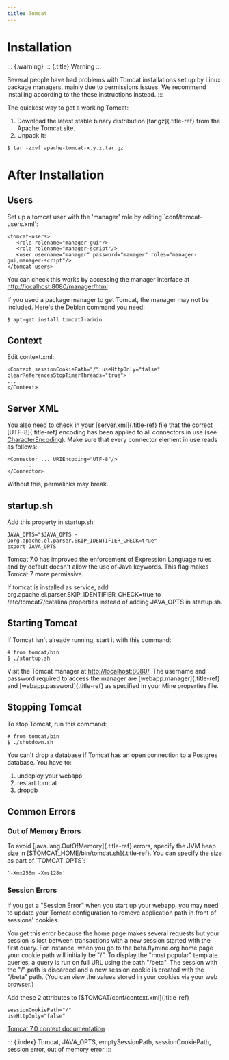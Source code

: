 ```yaml
---
title: Tomcat
---
```


Installation
============

::: {.warning}
::: {.title}
Warning
:::

Several people have had problems with Tomcat installations set up by
Linux package managers, mainly due to permissions issues. We recommend
installing according to the these instructions instead.
:::

The quickest way to get a working Tomcat:

1.  Download the latest stable binary distribution [tar.gz]{.title-ref}
    from the Apache Tomcat site.
2.  Unpack it:

``` {.bash}
$ tar -zxvf apache-tomcat-x.y.z.tar.gz
```

After Installation
==================

Users
-----

Set up a tomcat user with the \'manager\' role by editing
\`conf/tomcat-users.xml\`:

``` {.xml}
<tomcat-users>
   <role rolename="manager-gui"/>
   <role rolename="manager-script"/>
   <user username="manager" password="manager" roles="manager-gui,manager-script"/>
</tomcat-users>
```

You can check this works by accessing the manager interface at
<http://localhost:8080/manager/html>

If you used a package manager to get Tomcat, the manager may not be
included. Here\'s the Debian command you need:

``` {.bash}
$ apt-get install tomcat7-admin
```

Context
-------

Edit context.xml:

``` {.xml}
<Context sessionCookiePath="/" useHttpOnly="false" clearReferencesStopTimerThreads="true">
... 
</Context>
```

Server XML
----------

You also need to check in your [server.xml]{.title-ref} file that the
correct [UTF-8]{.title-ref} encoding has been applied to all connectors
in use (see
[CharacterEncoding](http://wiki.apache.org/tomcat/FAQ/CharacterEncoding)).
Make sure that every connector element in use reads as follows:

``` {.guess}
<Connector ... URIEncoding="UTF-8"/>
      ...
</Connector>
```

Without this, permalinks may break.

startup.sh
----------

Add this property in startup.sh:

``` {.bash}
JAVA_OPTS="$JAVA_OPTS -Dorg.apache.el.parser.SKIP_IDENTIFIER_CHECK=true"
export JAVA_OPTS 
```

Tomcat 7.0 has improved the enforcement of Expression Language rules and
by default doesn\'t allow the use of Java keywords. This flag makes
Tomcat 7 more permissive.

If tomcat is installed as service, add
org.apache.el.parser.SKIP_IDENTIFIER_CHECK=true to
/etc/tomcat7/catalina.properties instead of adding JAVA_OPTS in
startup.sh.

Starting Tomcat
---------------

If Tomcat isn\'t already running, start it with this command:

``` {.bash}
# from tomcat/bin
$ ./startup.sh
```

Visit the Tomcat manager at <http://localhost:8080/>. The username and
password required to access the manager are [webapp.manager]{.title-ref}
and [webapp.password]{.title-ref} as specified in your Mine properties
file.

Stopping Tomcat
---------------

To stop Tomcat, run this command:

``` {.bash}
# from tomcat/bin
$ ./shutdown.sh
```

You can\'t drop a database if Tomcat has an open connection to a
Postgres database. You have to:

1.  undeploy your webapp
2.  restart tomcat
3.  dropdb

Common Errors
-------------

### Out of Memory Errors

To avoid [java.lang.OutOfMemory]{.title-ref} errors, specify the JVM
heap size in [\$TOMCAT_HOME/bin/tomcat.sh]{.title-ref}. You can specify
the size as part of \`TOMCAT_OPTS\`:

``` {.guess}
'-Xmx256m -Xms128m'
```

### Session Errors

If you get a \"Session Error\" when you start up your webapp, you may
need to update your Tomcat configuration to remove application path in
front of sessions\' cookies.

You get this error because the home page makes several requests but your
session is lost between transactions with a new session started with the
first query. For instance, when you go to the beta.flymine.org home page
your cookie path will initially be \"/\". To display the \"most
popular\" template queries, a query is run on full URL using the path
\"/beta\". The session with the \"/\" path is discarded and a new
session cookie is created with the \"/beta\" path. (You can view the
values stored in your cookies via your web browser.)

Add these 2 attributes to [\$TOMCAT/conf/context.xml]{.title-ref}

``` {.properties}
sessionCookiePath="/"
useHttpOnly="false"
```

[Tomcat 7.0 context
documentation](http://tomcat.apache.org/tomcat-7.0-doc/config/context.html)

::: {.index}
Tomcat, JAVA_OPTS, emptySessionPath, sessionCookiePath, session error,
out of memory error
:::
